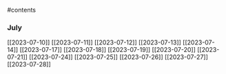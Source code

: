 #contents 
### July
[[2023-07-10]]
[[2023-07-11]]
[[2023-07-12]]
[[2023-07-13]]
[[2023-07-14]]
[[2023-07-17]]
[[2023-07-18]]
[[2023-07-19]]
[[2023-07-20]]
[[2023-07-21]]
[[2023-07-24]]
[[2023-07-25]]
[[2023-07-26]]
[[2023-07-27]]
[[2023-07-28]]